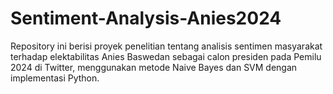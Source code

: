 # Sentiment-Analysis-Anies2024
Repository ini berisi proyek penelitian tentang analisis sentimen masyarakat terhadap elektabilitas Anies Baswedan sebagai calon presiden pada Pemilu 2024 di Twitter, menggunakan metode Naive Bayes dan SVM dengan implementasi Python.
